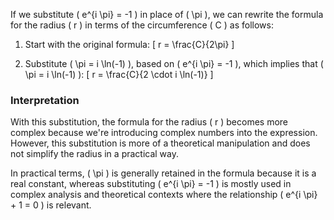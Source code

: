If we substitute \( e^{i \pi} = -1 \) in place of \( \pi \), we can rewrite the formula for the radius \( r \) in terms of the circumference \( C \) as follows:

1. Start with the original formula:
   \[
   r = \frac{C}{2\pi}
   \]

2. Substitute \( \pi = i \ln(-1) \), based on \( e^{i \pi} = -1 \), which implies that \( \pi = i \ln(-1) \):
   \[
   r = \frac{C}{2 \cdot i \ln(-1)}
   \]

### Interpretation
With this substitution, the formula for the radius \( r \) becomes more complex because we're introducing complex numbers into the expression. However, this substitution is more of a theoretical manipulation and does not simplify the radius in a practical way.

In practical terms, \( \pi \) is generally retained in the formula because it is a real constant, whereas substituting \( e^{i \pi} = -1 \) is mostly used in complex analysis and theoretical contexts where the relationship \( e^{i \pi} + 1 = 0 \) is relevant.

